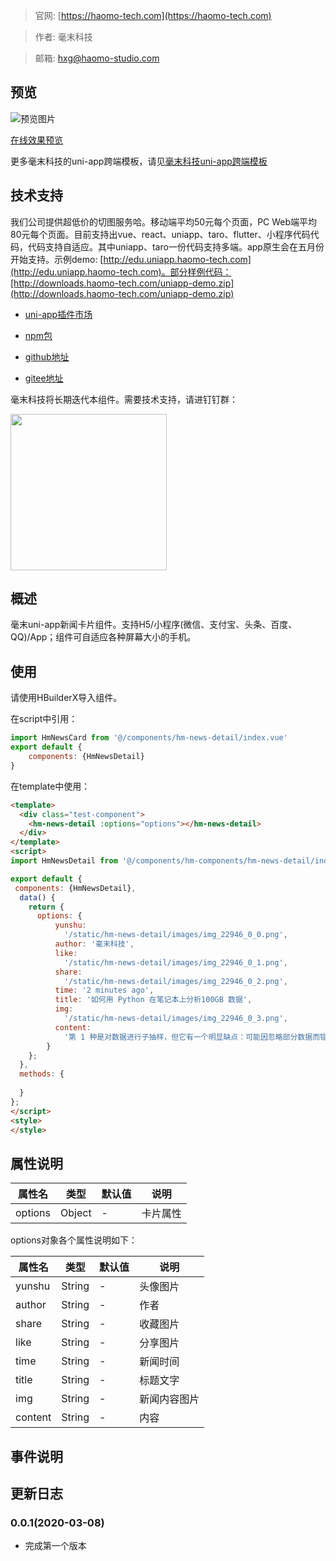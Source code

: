 > 官网: [https://haomo-tech.com](https://haomo-tech.com)

> 作者: 毫末科技

> 邮箱: hxg@haomo-studio.com

## 预览

![预览图片](http://downloads.haomo-tech.com/uniapp/hm-news-detail.png)

[在线效果预览](http://template.uniapp.haomo-tech.com/pages/haomo/test-component/hm-news-detail)

更多毫末科技的uni-app跨端模板，请见[毫末科技uni-app跨端模板](https://haomo-tech.com/sale.html)

## 技术支持
我们公司提供超低价的切图服务哈。移动端平均50元每个页面，PC Web端平均80元每个页面。目前支持出vue、react、uniapp、taro、flutter、小程序代码代码，代码支持自适应。其中uniapp、taro一份代码支持多端。app原生会在五月份开始支持。示例demo: [http://edu.uniapp.haomo-tech.com](http://edu.uniapp.haomo-tech.com)。部分样例代码：[http://downloads.haomo-tech.com/uniapp-demo.zip](http://downloads.haomo-tech.com/uniapp-demo.zip)

* [uni-app插件市场](https://ext.dcloud.net.cn/plugin?id=1384)

* [npm包](https://www.npmjs.com/package/hm-uniapp-news-detail)

* [github地址](https://github.com/haomo-studio/hm-uniapp-news-detail)

* [gitee地址](https://gitee.com/haomo/hm-uniapp-news-detail)

毫末科技将长期迭代本组件。需要技术支持，请进钉钉群：

<img width="250" src="http://downloads.haomo-tech.com/%E6%AF%AB%E6%9C%ABuniapp%E7%BB%84%E4%BB%B6%E6%8A%80%E6%9C%AF%E6%94%AF%E6%8C%81.jpg">

## 概述

毫末uni-app新闻卡片组件。支持H5/小程序(微信、支付宝、头条、百度、QQ)/App；组件可自适应各种屏幕大小的手机。

## 使用

请使用HBuilderX导入组件。

在script中引用：

```javascript
import HmNewsCard from '@/components/hm-news-detail/index.vue'
export default {
    components: {HmNewsDetail}
}
```

在template中使用：

```html
<template>
  <div class="test-component">
    <hm-news-detail :options="options"></hm-news-detail>
  </div>
</template>
<script>
import HmNewsDetail from '@/components/hm-components/hm-news-detail/index.vue'

export default {
 components: {HmNewsDetail},
  data() {
    return {
      options: {
          yunshu:
            '/static/hm-news-detail/images/img_22946_0_0.png',
          author: '毫末科技',
          like:
            '/static/hm-news-detail/images/img_22946_0_1.png',
          share:
            '/static/hm-news-detail/images/img_22946_0_2.png',
          time: '2 minutes ago',
          title: '如何用 Python 在笔记本上分析100GB 数据',
          img:
            '/static/hm-news-detail/images/img_22946_0_3.png',
          content:
            '第 1 种是对数据进行子抽样，但它有一个明显缺点：可能因忽略部分数据而错失关键信息，甚至误解数据表达的含义。第 2 种是使用分布式计算。虽然在某些情况下这是一种有效的方法，但是管理和维护集群会带来巨大开销。想象一下，要为一个刚超出内存大小、大概 30-50GB 的数据集就建立一套集群，对我来说，这似乎有点“用力过猛”。'
        }
    };
  },
  methods: {
    
  }
};
</script>
<style>
</style>
```

## 属性说明

| 属性名        | 类型     | 默认值 | 说明                                                                       |
|-----------   |---------|--------|----------------------------------------------------------------------------|
| options        | Object  | -      | 卡片属性                                                                   |

options对象各个属性说明如下：

| 属性名        | 类型     | 默认值 | 说明                                                                       |
|-----------   |---------|--------|----------------------------------------------------------------------------|
| yunshu        | String  | -      | 头像图片                                                                   |
| author       | String  | -      | 作者                                                               |
| share         | String  | -      | 收藏图片                                                             |
| like          | String  | -      | 分享图片                                                             |
| time          | String  | -  | 新闻时间                                                     |
| title        | String  | -      | 标题文字                                                                   |
| img   | String  | -   | 新闻内容图片                                                     |
| content     | String | -  | 内容                                  |

## 事件说明


## 更新日志

### 0.0.1(2020-03-08)

* 完成第一个版本
